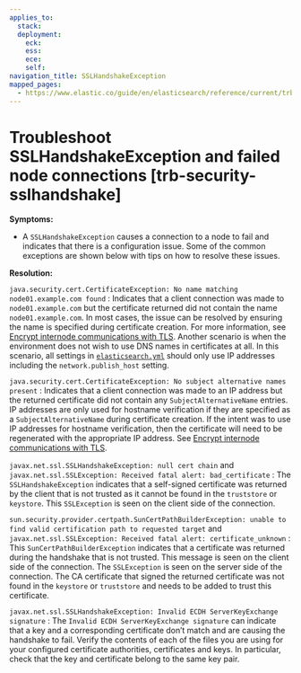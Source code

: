 ```yaml
---
applies_to:
  stack: 
  deployment:
    eck: 
    ess: 
    ece: 
    self: 
navigation_title: SSLHandshakeException
mapped_pages:
  - https://www.elastic.co/guide/en/elasticsearch/reference/current/trb-security-sslhandshake.html
---
```


# Troubleshoot SSLHandshakeException and failed node connections [trb-security-sslhandshake]

**Symptoms:**

* A `SSLHandshakeException` causes a connection to a node to fail and indicates that there is a configuration issue. Some of the common exceptions are shown below with tips on how to resolve these issues.

**Resolution:**

`java.security.cert.CertificateException: No name matching node01.example.com found`
:   Indicates that a client connection was made to `node01.example.com` but the certificate returned did not contain the name `node01.example.com`. In most cases, the issue can be resolved by ensuring the name is specified during certificate creation. For more information, see [Encrypt internode communications with TLS](../../../deploy-manage/security/secure-cluster-communications.md#encrypt-internode-communication). Another scenario is when the environment does not wish to use DNS names in certificates at all. In this scenario, all settings in [`elasticsearch.yml`](/deploy-manage/stack-settings.md) should only use IP addresses including the `network.publish_host` setting.


`java.security.cert.CertificateException: No subject alternative names present`
:   Indicates that a client connection was made to an IP address but the returned certificate did not contain any `SubjectAlternativeName` entries. IP addresses are only used for hostname verification if they are specified as a `SubjectAlternativeName` during certificate creation. If the intent was to use IP addresses for hostname verification, then the certificate will need to be regenerated with the appropriate IP address. See [Encrypt internode communications with TLS](../../../deploy-manage/security/secure-cluster-communications.md#encrypt-internode-communication).


`javax.net.ssl.SSLHandshakeException: null cert chain` and `javax.net.ssl.SSLException: Received fatal alert: bad_certificate`
:   The `SSLHandshakeException` indicates that a self-signed certificate was returned by the client that is not trusted as it cannot be found in the `truststore` or `keystore`. This `SSLException` is seen on the client side of the connection.


`sun.security.provider.certpath.SunCertPathBuilderException: unable to find valid certification path to requested target` and `javax.net.ssl.SSLException: Received fatal alert: certificate_unknown`
:   This `SunCertPathBuilderException` indicates that a certificate was returned during the handshake that is not trusted. This message is seen on the client side of the connection. The `SSLException` is seen on the server side of the connection. The CA certificate that signed the returned certificate was not found in the `keystore` or `truststore` and needs to be added to trust this certificate.


`javax.net.ssl.SSLHandshakeException: Invalid ECDH ServerKeyExchange signature`
:   The `Invalid ECDH ServerKeyExchange signature` can indicate that a key and a corresponding certificate don’t match and are causing the handshake to fail. Verify the contents of each of the files you are using for your configured certificate authorities, certificates and keys. In particular, check that the key and certificate belong to the same key pair.


